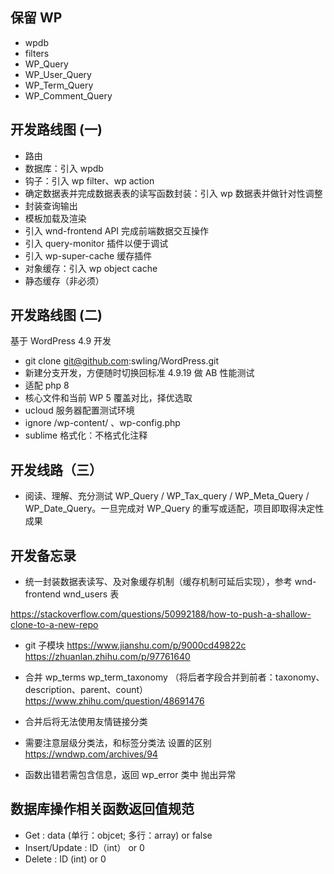## 保留 WP
- wpdb
- filters
- WP_Query
- WP_User_Query
- WP_Term_Query
- WP_Comment_Query

## 开发路线图 (一)
- 路由
- 数据库：引入 wpdb
- 钩子：引入 wp filter、wp action
- 确定数据表并完成数据表表的读写函数封装：引入 wp 数据表并做针对性调整
- 封装查询输出
- 模板加载及渲染
- 引入 wnd-frontend API 完成前端数据交互操作
- 引入 query-monitor 插件以便于调试
- 引入 wp-super-cache 缓存插件
- 对象缓存：引入 wp object cache
- 静态缓存（非必须）

## 开发路线图 (二)
基于 WordPress 4.9 开发
- git clone git@github.com:swling/WordPress.git
- 新建分支开发，方便随时切换回标准 4.9.19 做 AB 性能测试
- 适配 php 8
- 核心文件和当前 WP 5 覆盖对比，择优选取
- ucloud 服务器配置测试环境
- ignore /wp-content/ 、wp-config.php
- sublime 格式化：不格式化注释

## 开发线路（三）
- 阅读、理解、充分测试 WP_Query / WP_Tax_query / WP_Meta_Query / WP_Date_Query。一旦完成对 WP_Query 的重写或适配，项目即取得决定性成果

## 开发备忘录
- 统一封装数据表读写、及对象缓存机制（缓存机制可延后实现），参考 wnd-frontend wnd_users 表

https://stackoverflow.com/questions/50992188/how-to-push-a-shallow-clone-to-a-new-repo
- git 子模块 https://www.jianshu.com/p/9000cd49822c https://zhuanlan.zhihu.com/p/97761640

- 合并 wp_terms wp_term_taxonomy （将后者字段合并到前者：taxonomy、description、parent、count） https://www.zhihu.com/question/48691476
- 合并后将无法使用友情链接分类
- 需要注意层级分类法，和标签分类法 设置的区别 https://wndwp.com/archives/94

- 函数出错若需包含信息，返回 wp_error 类中 抛出异常
<!-- - wpdb_handler 改为单例模式 -->
<!-- - 统一 post term user comment 实例，继承抽象对象 WP_Object  -->

## 数据库操作相关函数返回值规范
- Get : data (单行：objcet; 多行：array) or false
- Insert/Update : ID（int） or 0
- Delete :  ID (int) or 0


